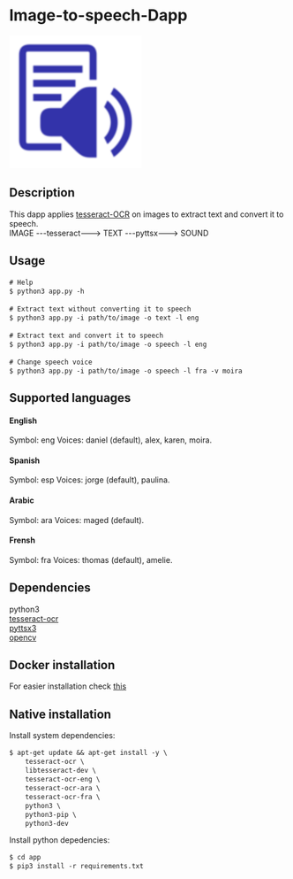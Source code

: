 # Image-to-speech-Dapp

![dapp logo](./logo.svg)


## Description
This dapp applies [tesseract-OCR](https://github.com/tesseract-ocr/tesseract) on images to extract text and convert it to speech.  
IMAGE ---tesseract---> TEXT ---pyttsx---> SOUND

## Usage
    # Help
    $ python3 app.py -h

    # Extract text without converting it to speech
    $ python3 app.py -i path/to/image -o text -l eng

    # Extract text and convert it to speech
    $ python3 app.py -i path/to/image -o speech -l eng

    # Change speech voice
    $ python3 app.py -i path/to/image -o speech -l fra -v moira

## Supported languages
#### English
Symbol: eng
Voices: daniel (default), alex, karen, moira.
#### Spanish
Symbol: esp
Voices: jorge (default), paulina.
#### Arabic
Symbol: ara
Voices: maged (default).
#### Frensh
Symbol: fra
Voices: thomas (default), amelie.

## Dependencies
python3  
[tesseract-ocr](https://github.com/tesseract-ocr/tesseract)  
[pyttsx3](https://pypi.org/project/pyttsx3/2.5/)  
[opencv](https://opencv.org/)

## Docker installation
For easier installation check [this](./docker)

## Native installation
Install system dependencies:

    $ apt-get update && apt-get install -y \
        tesseract-ocr \
        libtesseract-dev \
        tesseract-ocr-eng \
        tesseract-ocr-ara \
        tesseract-ocr-fra \
        python3 \
        python3-pip \
        python3-dev

Install python depedencies:

    $ cd app
    $ pip3 install -r requirements.txt